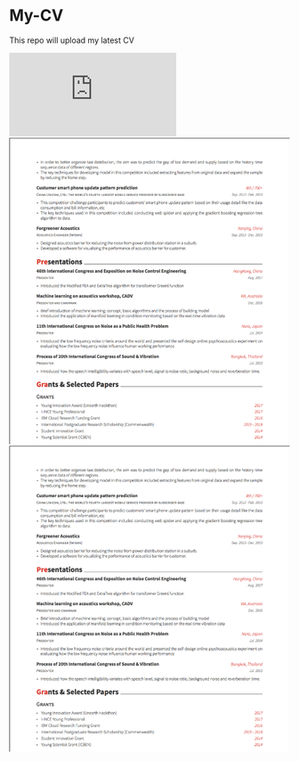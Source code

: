 # My-CV
This repo will upload my latest CV

![alt text](https://github.com/duxuhao/My-CV/blob/master/resume1.pdf)
![alt text](https://github.com/duxuhao/My-CV/blob/master/resume2.png)
![alt text](https://github.com/duxuhao/My-CV/blob/master/resume2.png)
